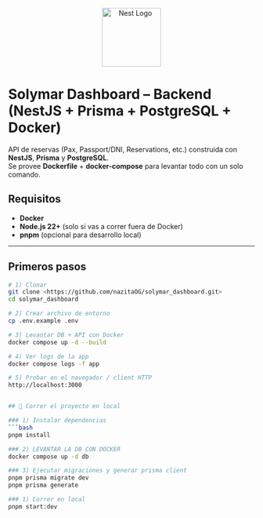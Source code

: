 <p align="center">
  <a href="http://nestjs.com/" target="blank"><img src="https://nestjs.com/img/logo-small.svg" width="120" alt="Nest Logo" /></a>
</p>

# Solymar Dashboard – Backend (NestJS + Prisma + PostgreSQL + Docker)

API de reservas (Pax, Passport/DNI, Reservations, etc.) construida con **NestJS**, **Prisma** y **PostgreSQL**.  
Se provee **Dockerfile** + **docker-compose** para levantar todo con un solo comando.

## Requisitos

- **Docker**
- **Node.js 22+** (solo si vas a correr fuera de Docker)  
- **pnpm** (opcional para desarrollo local)

---

## Primeros pasos

```bash
# 1) Clonar
git clone <https://github.com/nazitaOG/solymar_dashboard.git>
cd solymar_dashboard

# 2) Crear archivo de entorno
cp .env.example .env

# 3) Levantar DB + API con Docker
docker compose up -d --build

# 4) Ver logs de la app
docker compose logs -f app

# 5) Probar en el navegador / client HTTP
http://localhost:3000


## 🚀 Correr el proyecto en local

### 1) Instalar dependencias
```bash
pnpm install

### 2) LEVANTAR LA DB CON DOCKER
docker compose up -d db

### 3) Ejecutar migraciones y generar prisma client
pnpm prisma migrate dev
pnpm prisma generate

### 1) Correr en local
pnpm start:dev


